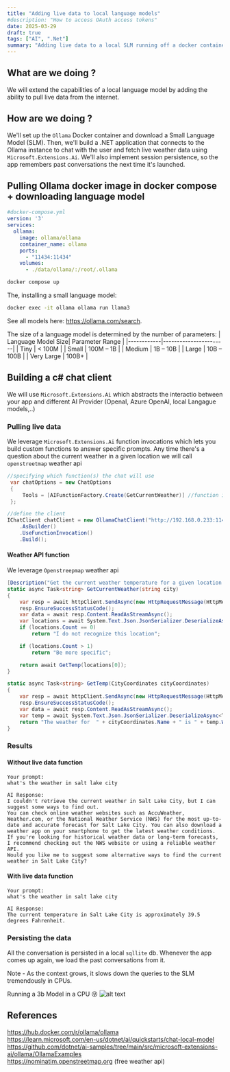 ```yaml
---
title: "Adding live data to local language models"
#description: "How to access OAuth access tokens"
date: 2025-03-29
draft: true
tags: ["AI", ".Net"]
summary: "Adding live data to a local SLM running off a docker container in raspberry pi and preserving the context. We will build a .net console app that connects to the `Ollama` instance using the `Microsoft.Extensions.Ai` nuget package"
---
```


## What are we doing ?
We will extend the capabilities of a local language model by adding the ability to pull live data from the internet.

## How are we doing ?

We'll set up the `Ollama` Docker container and download a Small Language Model (SLM). Then, we'll build a .NET application that connects to the Ollama instance to chat with the user and fetch live weather data using `Microsoft.Extensions.Ai`. We'll also implement session persistence, so the app remembers past conversations the next time it's launched.

## Pulling Ollama docker image in docker compose + downloading language model

```yml
#docker-compose.yml
version: '3'
services:
  ollama:
    image: ollama/ollama
    container_name: ollama
    ports:
      - "11434:11434"
    volumes:
      - ./data/ollama/:/root/.ollama
```

```bash
docker compose up
```

The, installing a small language model:
```bash
docker exec -it ollama ollama run llama3
```
See all models here: https://ollama.com/search. 

The size of a language model is determined by the number of parameters:
| Language Model Size| Parameter Range       |
|------------|-----------------------|
| Tiny       | < 100M                |
| Small      | 100M – 1B             |
| Medium     | 1B – 10B              |
| Large      | 10B – 100B            |
| Very Large | 100B+                 |



## Building a c# chat client
We will use `Microsoft.Extensions.Ai` which abstracts the interactio between your app and different AI Provider (OpenaI, Azure OpenAI, local Langague models,..)

### Pulling live data
We leverage `Microsoft.Extensions.Ai` function invocations which lets you build custom functions to answer specific prompts. 
Any time there's a question about the current weather in a given location we will call `openstreetmap` weather api

```cs
//specifying which function(s) the chat will use 
 var chatOptions = new ChatOptions
 {
     Tools = [AIFunctionFactory.Create(GetCurrentWeather)] //function is defined below
 };

//define the client
IChatClient chatClient = new OllamaChatClient("http://192.168.0.233:11434", "llama3.2:3b")
    .AsBuilder()
    .UseFunctionInvocation()
    .Build();
```

#### Weather API function

We leverage `Openstreepmap` weather api
```cs
[Description("Get the current weather temperature for a given location around the world")]
static async Task<string> GetCurrentWeather(string city)
{
    var resp = await httpClient.SendAsync(new HttpRequestMessage(HttpMethod.Get, new Uri($"https://nominatim.openstreetmap.org/search?q={city}&format=json&limit=1")));
    resp.EnsureSuccessStatusCode();
    var data = await resp.Content.ReadAsStreamAsync();
    var locations = await System.Text.Json.JsonSerializer.DeserializeAsync<IList<CityCoordinates>>(data);
    if (locations.Count == 0)
        return "I do not recognize this location";

    if (locations.Count > 1)
        return "Be more specific";

    return await GetTemp(locations[0]);
}

static async Task<string> GetTemp(CityCoordinates cityCoordinates)
{
    var resp = await httpClient.SendAsync(new HttpRequestMessage(HttpMethod.Get, new Uri($"https://api.open-meteo.com/v1/forecast?latitude={cityCoordinates.Lat}&longitude={cityCoordinates.Lon}&current_weather=true&temperature_unit=fahrenheit")));
    resp.EnsureSuccessStatusCode();
    var data = await resp.Content.ReadAsStreamAsync();
    var temp = await System.Text.Json.JsonSerializer.DeserializeAsync<Temperature>(data);
    return "The weather for  " + cityCoordinates.Name + " is " + temp.WeatherInfo.Temp;
}
```
### Results

#### Without live data function
```text
Your prompt:
what's the weather in salt lake city

AI Response:
I couldn't retrieve the current weather in Salt Lake City, but I can suggest some ways to find out.
You can check online weather websites such as AccuWeather, Weather.com, or the National Weather Service (NWS) for the most up-to-date and accurate forecast for Salt Lake City. You can also download a weather app on your smartphone to get the latest weather conditions.
If you're looking for historical weather data or long-term forecasts, I recommend checking out the NWS website or using a reliable weather API.
Would you like me to suggest some alternative ways to find the current weather in Salt Lake City?
```
#### With live data function
```text
Your prompt:
what's the weather in salt lake city

AI Response:
The current temperature in Salt Lake City is approximately 39.5 degrees Fahrenheit.
```
### Persisting the data
All the conversation is persisted in a local `sqllite` db. Whenever the app comes up again, we load the past conversations from it.

Note - As the context grows, it slows down the queries to the SLM tremendously in CPUs. 

Running a 3b Model in a CPU 😜
![alt text](/imgs/2025/001-cpu.png)

## References
https://hub.docker.com/r/ollama/ollama </br>
https://learn.microsoft.com/en-us/dotnet/ai/quickstarts/chat-local-model </br>
https://github.com/dotnet/ai-samples/tree/main/src/microsoft-extensions-ai/ollama/OllamaExamples </br>
https://nominatim.openstreetmap.org (free weather api)